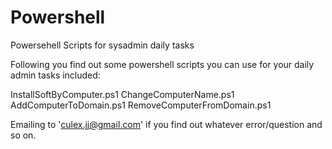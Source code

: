 # Powershell
Powersehell Scripts for sysadmin daily tasks

Following you find out some powershell scripts you can use for your daily admin tasks included:

InstallSoftByComputer.ps1
ChangeComputerName.ps1
AddComputerToDomain.ps1
RemoveComputerFromDomain.ps1

Emailing to 'culex.jj@gmail.com' if you find out whatever error/question and so on.
